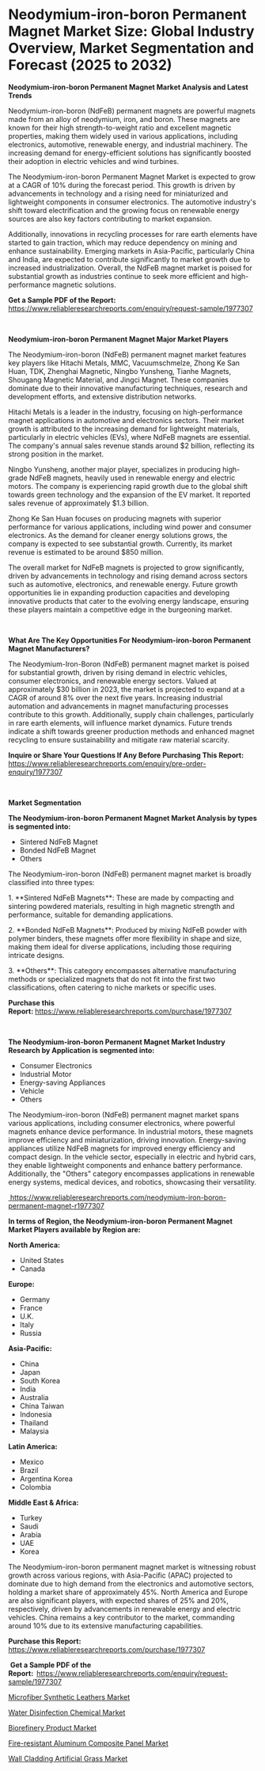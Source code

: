 <p><h1>Neodymium-iron-boron Permanent Magnet Market Size: Global Industry Overview, Market Segmentation and Forecast (2025 to 2032)</h1></p><p><strong>Neodymium-iron-boron Permanent Magnet Market Analysis and Latest Trends</strong></p>
<p><p>Neodymium-iron-boron (NdFeB) permanent magnets are powerful magnets made from an alloy of neodymium, iron, and boron. These magnets are known for their high strength-to-weight ratio and excellent magnetic properties, making them widely used in various applications, including electronics, automotive, renewable energy, and industrial machinery. The increasing demand for energy-efficient solutions has significantly boosted their adoption in electric vehicles and wind turbines.</p><p>The Neodymium-iron-boron Permanent Magnet Market is expected to grow at a CAGR of 10% during the forecast period. This growth is driven by advancements in technology and a rising need for miniaturized and lightweight components in consumer electronics. The automotive industry's shift toward electrification and the growing focus on renewable energy sources are also key factors contributing to market expansion. </p><p>Additionally, innovations in recycling processes for rare earth elements have started to gain traction, which may reduce dependency on mining and enhance sustainability. Emerging markets in Asia-Pacific, particularly China and India, are expected to contribute significantly to market growth due to increased industrialization. Overall, the NdFeB magnet market is poised for substantial growth as industries continue to seek more efficient and high-performance magnetic solutions.</p></p>
<p><strong>Get a Sample PDF of the Report:&nbsp;</strong> <a href="https://www.reliableresearchreports.com/enquiry/request-sample/1977307?utm_campaign=83&utm_medium=2&utm_source=Github&utm_content=ia&utm_term=03042025&utm_id=neodymium-iron-boron-permanent-magnet">https://www.reliableresearchreports.com/enquiry/request-sample/1977307</a></p>
<p>&nbsp;</p>
<p><strong>Neodymium-iron-boron Permanent Magnet Major Market Players</strong></p>
<p><p>The Neodymium-iron-boron (NdFeB) permanent magnet market features key players like Hitachi Metals, MMC, Vacuumschmelze, Zhong Ke San Huan, TDK, Zhenghai Magnetic, Ningbo Yunsheng, Tianhe Magnets, Shougang Magnetic Material, and Jingci Magnet. These companies dominate due to their innovative manufacturing techniques, research and development efforts, and extensive distribution networks.</p><p>Hitachi Metals is a leader in the industry, focusing on high-performance magnet applications in automotive and electronics sectors. Their market growth is attributed to the increasing demand for lightweight materials, particularly in electric vehicles (EVs), where NdFeB magnets are essential. The company's annual sales revenue stands around $2 billion, reflecting its strong position in the market.</p><p>Ningbo Yunsheng, another major player, specializes in producing high-grade NdFeB magnets, heavily used in renewable energy and electric motors. The company is experiencing rapid growth due to the global shift towards green technology and the expansion of the EV market. It reported sales revenue of approximately $1.3 billion.</p><p>Zhong Ke San Huan focuses on producing magnets with superior performance for various applications, including wind power and consumer electronics. As the demand for cleaner energy solutions grows, the company is expected to see substantial growth. Currently, its market revenue is estimated to be around $850 million.</p><p>The overall market for NdFeB magnets is projected to grow significantly, driven by advancements in technology and rising demand across sectors such as automotive, electronics, and renewable energy. Future growth opportunities lie in expanding production capacities and developing innovative products that cater to the evolving energy landscape, ensuring these players maintain a competitive edge in the burgeoning market.</p></p>
<p>&nbsp;</p>
<p><strong>What Are The Key Opportunities For Neodymium-iron-boron Permanent Magnet Manufacturers?</strong></p>
<p><p>The Neodymium-Iron-Boron (NdFeB) permanent magnet market is poised for substantial growth, driven by rising demand in electric vehicles, consumer electronics, and renewable energy sectors. Valued at approximately $30 billion in 2023, the market is projected to expand at a CAGR of around 8% over the next five years. Increasing industrial automation and advancements in magnet manufacturing processes contribute to this growth. Additionally, supply chain challenges, particularly in rare earth elements, will influence market dynamics. Future trends indicate a shift towards greener production methods and enhanced magnet recycling to ensure sustainability and mitigate raw material scarcity.</p></p>
<p><strong>Inquire or Share Your Questions If Any Before Purchasing This Report:</strong> <a href="https://www.reliableresearchreports.com/enquiry/pre-order-enquiry/1977307?utm_campaign=83&utm_medium=2&utm_source=Github&utm_content=ia&utm_term=03042025&utm_id=neodymium-iron-boron-permanent-magnet">https://www.reliableresearchreports.com/enquiry/pre-order-enquiry/1977307</a></p>
<p>&nbsp;</p>
<p><strong>Market Segmentation</strong></p>
<p><strong>The Neodymium-iron-boron Permanent Magnet Market Analysis by types is segmented into:</strong></p>
<p><ul><li>Sintered NdFeB Magnet</li><li>Bonded NdFeB Magnet</li><li>Others</li></ul></p>
<p><p>The Neodymium-iron-boron (NdFeB) permanent magnet market is broadly classified into three types: </p><p>1. **Sintered NdFeB Magnets**: These are made by compacting and sintering powdered materials, resulting in high magnetic strength and performance, suitable for demanding applications.</p><p>2. **Bonded NdFeB Magnets**: Produced by mixing NdFeB powder with polymer binders, these magnets offer more flexibility in shape and size, making them ideal for diverse applications, including those requiring intricate designs.</p><p>3. **Others**: This category encompasses alternative manufacturing methods or specialized magnets that do not fit into the first two classifications, often catering to niche markets or specific uses.</p></p>
<p><strong>Purchase this Report:&nbsp;</strong><a href="https://www.reliableresearchreports.com/purchase/1977307?utm_campaign=83&utm_medium=2&utm_source=Github&utm_content=ia&utm_term=03042025&utm_id=neodymium-iron-boron-permanent-magnet">https://www.reliableresearchreports.com/purchase/1977307</a></p>
<p>&nbsp;</p>
<p><strong>The Neodymium-iron-boron Permanent Magnet Market Industry Research by Application is segmented into:</strong></p>
<p><ul><li>Consumer Electronics</li><li>Industrial Motor</li><li>Energy-saving Appliances</li><li>Vehicle</li><li>Others</li></ul></p>
<p><p>The Neodymium-iron-boron (NdFeB) permanent magnet market spans various applications, including consumer electronics, where powerful magnets enhance device performance. In industrial motors, these magnets improve efficiency and miniaturization, driving innovation. Energy-saving appliances utilize NdFeB magnets for improved energy efficiency and compact design. In the vehicle sector, especially in electric and hybrid cars, they enable lightweight components and enhance battery performance. Additionally, the "Others" category encompasses applications in renewable energy systems, medical devices, and robotics, showcasing their versatility.</p></p>
<p><a href="https://www.reliableresearchreports.com/neodymium-iron-boron-permanent-magnet-r1977307?utm_campaign=83&utm_medium=2&utm_source=Github&utm_content=ia&utm_term=03042025&utm_id=neodymium-iron-boron-permanent-magnet">&nbsp;https://www.reliableresearchreports.com/neodymium-iron-boron-permanent-magnet-r1977307</a></p>
<p><strong>In terms of Region, the Neodymium-iron-boron Permanent Magnet Market Players available by Region are:</strong></p>
<p>
    <p> <strong> North America: </strong>
        <ul>
            <li>United States</li>
            <li>Canada</li>
        </ul>
        </p> 
    <p> <strong> Europe: </strong>
        <ul>
            <li>Germany</li>
            <li>France</li>
            <li>U.K.</li>
            <li>Italy</li>
            <li>Russia</li>
        </ul>
        </p> 
    <p> <strong> Asia-Pacific: </strong>
        <ul>
            <li>China</li>
            <li>Japan</li>
            <li>South Korea</li>
            <li>India</li>
            <li>Australia</li>
            <li>China Taiwan</li>
            <li>Indonesia</li>
            <li>Thailand</li>
            <li>Malaysia</li>
        </ul>
        </p> 
    <p> <strong> Latin America: </strong>
        <ul>
            <li>Mexico</li>
            <li>Brazil</li>
            <li>Argentina Korea</li>
            <li>Colombia</li>
        </ul>
        </p> 
    <p> <strong> Middle East & Africa: </strong>
        <ul>
            <li>Turkey</li>
            <li>Saudi</li>
            <li>Arabia</li>
            <li>UAE</li>
            <li>Korea</li>
        </ul>
    </p>
    </p>
<p><p>The Neodymium-iron-boron permanent magnet market is witnessing robust growth across various regions, with Asia-Pacific (APAC) projected to dominate due to high demand from the electronics and automotive sectors, holding a market share of approximately 45%. North America and Europe are also significant players, with expected shares of 25% and 20%, respectively, driven by advancements in renewable energy and electric vehicles. China remains a key contributor to the market, commanding around 10% due to its extensive manufacturing capabilities.</p></p>
<p><strong>Purchase this Report: </strong><a href="https://www.reliableresearchreports.com/purchase/1977307?utm_campaign=83&utm_medium=2&utm_source=Github&utm_content=ia&utm_term=03042025&utm_id=neodymium-iron-boron-permanent-magnet">https://www.reliableresearchreports.com/purchase/1977307</a></p>
<p>&nbsp;<strong>Get a Sample PDF of the Report:&nbsp;&nbsp;</strong><a href="https://www.reliableresearchreports.com/enquiry/request-sample/1977307?utm_campaign=83&utm_medium=2&utm_source=Github&utm_content=ia&utm_term=03042025&utm_id=neodymium-iron-boron-permanent-magnet">https://www.reliableresearchreports.com/enquiry/request-sample/1977307</a></p>
<p><strong></strong></p>
<p><p><a href="https://github.com/maaniwilka9y/Market-Research-Report-List-1/blob/main/microfiber-synthetic-leathers-market.md?utm_campaign=83&utm_medium=2&utm_source=Github&utm_content=ia&utm_term=03042025&utm_id=neodymium-iron-boron-permanent-magnet">Microfiber Synthetic Leathers Market</a></p><p><a href="https://github.com/waldarolka1j/Market-Research-Report-List-1/blob/main/water-disinfection-chemical-market.md?utm_campaign=83&utm_medium=2&utm_source=Github&utm_content=ia&utm_term=03042025&utm_id=neodymium-iron-boron-permanent-magnet">Water Disinfection Chemical Market</a></p><p><a href="https://github.com/damjiederyd/Market-Research-Report-List-1/blob/main/biorefinery-product-market.md?utm_campaign=83&utm_medium=2&utm_source=Github&utm_content=ia&utm_term=03042025&utm_id=neodymium-iron-boron-permanent-magnet">Biorefinery Product Market</a></p><p><a href="https://github.com/failarustic/Market-Research-Report-List-1/blob/main/fire-resistant-aluminum-composite-panel-market.md?utm_campaign=83&utm_medium=2&utm_source=Github&utm_content=ia&utm_term=03042025&utm_id=neodymium-iron-boron-permanent-magnet">Fire-resistant Aluminum Composite Panel Market</a></p><p><a href="https://github.com/spineamosa0e/Market-Research-Report-List-1/blob/main/wall-cladding-artificial-grass-market.md?utm_campaign=83&utm_medium=2&utm_source=Github&utm_content=ia&utm_term=03042025&utm_id=neodymium-iron-boron-permanent-magnet">Wall Cladding Artificial Grass Market</a></p></p>